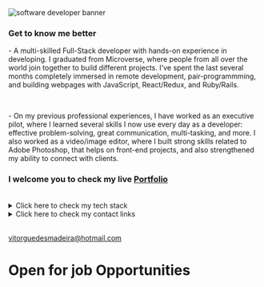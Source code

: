 <img src="assets/gif/huge.gif" alt="software developer banner">

<h3>Get to know me better</h3>
<p>- A multi-skilled Full-Stack developer with hands-on experience in developing. I graduated from Microverse, where people from all over the world join together to build different projects. I've spent the last several months completely immersed in remote development, pair-programmming, and building webpages with JavaScript, React/Redux, and Ruby/Rails.</p>

<br>

<p>- On my previous professional experiences, I have worked as an executive pilot, where I learned several skills I now use every day as a developer: effective problem-solving, great communication, multi-tasking, and more. I also worked as a video/image editor, where I built strong skills related to Adobe Photoshop, that helps on front-end projects, and also strengthened my ability to connect with clients.

<br>

<h3>I welcome you to check my live <a href="https://vitorguedesmadeira.netlify.app/" alt="portfolio-link">Portfolio</a></h3>

<br>

<details>
  <summary>Click here to check my tech stack</summary>
  <br>
    <p>- Front-End: JavaScript | React | Redux | jQuery | HTML5 | CSS3 | SASS | Bootstrap | TailwindCSS | Adobe Photoshop | Canva</p>
    <p>- Back-End: Ruby | Rails | SQL</p>
    <p>- Tools & Methods: Git | GitHub | Netlify | Render | Mobile/Responsive Development | RSpec | Capybara | TDD | Chrome Dev Tools</p>
    <p>- Professional: Remote Pair-Programming | Teamwork | Mentoring | Project Management</p>
    <p>- Product management: UI design | UX Design | Prototyping | Wireframing</p>
</details>
 

<details>
  <summary>Click here to check my contact links</summary>
  <br>
    <p>- GitHub: <a href="https://github.com/VitorGuedesMadeira" alt="github">VitorGuedesMadeira</a></p>
    <p>- Linkedin: <a href="https://www.linkedin.com/in/vitor-guedes-madeira" alt="linkedin">Vitor Guedes Madeira</a></p>
    <p>- Instagram: <a href="https://www.instagram.com/vitorguedesmadeira" alt="instagram">@vitorguedesmadeira</a></p>
    <p>- Medium: <a href="https://medium.com/@vitorguedesmadeira/you-teach-you-learn-6f5ac50aae65" alt="medium">@vitorguedesmadeira</a></p>
</details>

<br>

<p>
  <a href="vitorguedesmadeira@hotmail.com" alt="email">vitorguedesmadeira@hotmail.com</a>
</p>

<h1>Open for job Opportunities</h1>




